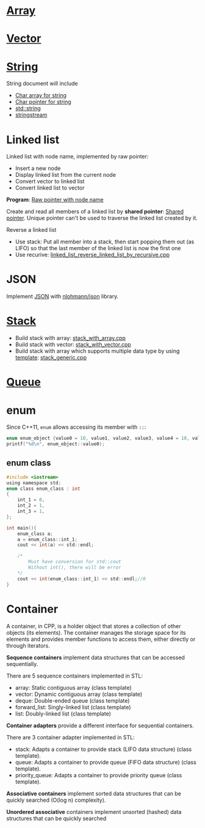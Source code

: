 # [Array](Array.md)
# [Vector](Vector)
# [String](String)

String document will include

* [Char array for string](https://github.com/TranPhucVinh/Cplusplus/tree/master/Introduction/Data%20structure/String#char-array-for-string)
* [Char pointer for string](https://github.com/TranPhucVinh/Cplusplus/tree/master/Introduction/Data%20structure/String#char-array-for-string)
* [std::string](https://github.com/TranPhucVinh/Cplusplus/tree/master/Introduction/Data%20structure/String#stdstring)
* [stringstream](https://github.com/TranPhucVinh/Cplusplus/tree/master/Introduction/Data%20structure/String#stringstream)
# Linked list
Linked list with node name, implemented by raw pointer:
* Insert a new node
* Display linked list from the current node
* Convert vector to linked list
* Convert linked list to vector

**Program**: [Raw pointer with node name](src/linked_list_raw_ptr_with_node_name.cpp)

Create and read all members of a linked list by **shared pointer**: [Shared pointer](src/linked_list_shared_ptr.cpp). Unique pointer can't be used to traverse the linked list created by it.

Reverse a linked list
* Use stack: Put all member into a stack, then start popping them out (as LIFO) so that the last member of the linked list is now the first one
* Use recurive: [linked_list_reverse_linked_list_by_recursive.cpp](src/linked_list_reverse_linked_list_by_recursive.cpp)
# JSON

Implement [JSON](JSON) with [nlohmann/json](https://github.com/nlohmann/json) library.


# [Stack](Stack)
* Build stack with array: [stack_with_array.cpp](src/stack_with_array.cpp)
* Build stack with vector: [stack_with_vector.cpp](src/stack_with_vector.cpp)
* Build stack with array which supports multiple data type by using [template](https://github.com/TranPhucVinh/Cplusplus/blob/master/Introduction/Function/Template.md): [stack_generic.cpp](Stack/stack_generic.cpp)
# [Queue](Queue.md)
# enum

Since C++11, ``enum`` allows accessing its member with ``::``:

```c
enum enum_object {value0 = 10, value1, value2, value3, value4 = 10, value5 = 16, value6};
printf("%d\n", enum_object::value0);
```
## enum class

```c
#include <iostream>
using namespace std;
enum class enum_class : int
{
    int_1 = 0,
    int_2 = 1,
    int_3 = 1,
};

int main(){
    enum_class a;
    a = enum_class::int_1; 
    cout << int(a) << std::endl;

    /*  
        Must have conversion for std::cout
        Without int(), there will be error
    */
    cout << int(enum_class::int_1) << std::endl;//0
}
```
# Container
A container, in CPP, is a holder object that stores a collection of other objects (its elements). The container manages the storage space for its elements and provides member functions to access them, either directly or through iterators.

**Sequence containers** implement data structures that can be accessed sequentially. 

There are 5 sequence containers implemented in STL:

* array: Static contiguous array (class template)
* vector: Dynamic contiguous array (class template)
* deque: Double-ended queue (class template)
* forward_list: Singly-linked list (class template)
* list: Doubly-linked list (class template)

**Container adapters** provide a different interface for sequential containers. 

There are 3 container adapter implemented in STL:
* stack: Adapts a container to provide stack (LIFO data structure) (class template).
* queue: Adapts a container to provide queue (FIFO data structure) (class template).
* priority_queue: Adapts a container to provide priority queue (class template). 

**Associative containers** implement sorted data structures that can be quickly searched (O(log n) complexity).

**Unordered associative** containers implement unsorted (hashed) data structures that can be quickly searched
